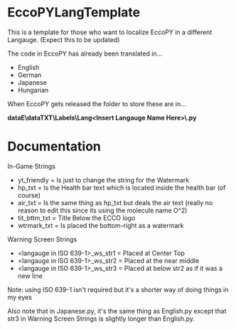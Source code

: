 # EccoPYLangTemplate
This is a template for those who want to localize EccoPY in a different Langauge. (Expect this to be updated)

The code in EccoPY has already been translated in...
- English
- German
- Japanese
- Hungarian

When EccoPY gets released the folder to store these are in...

**dataE\dataTXT\Labels\Lang\<Insert Langauge Name Here>\\<Insert Name Here>.py**

# Documentation
In-Game Strings
- yt_friendly = Is just to change the string for the Watermark
- hp_txt = Is the Health bar text which is located inside the health bar (of course)
- air_txt = Is the same thing as hp_txt but deals the air text (really no reason to edit this since its using the molecule name O^2)
- tit_bttm_txt = Title Below the ECCO logo
- wtrmark_txt = Is placed the bottom-right as a watermark

Warning Screen Strings
- <langauge in ISO 639-1>_ws_str1 = Placed at Center Top
- <langauge in ISO 639-1>_ws_str2 = Placed at the near middle
- <langauge in ISO 639-1>_ws_str3 = Placed at below str2 as if it was a new line

Note: using ISO 639-1 isn't required but it's a shorter way of doing things in my eyes

Also note that in Japanese.py, it's the same thing as English.py except that str3 in Warning Screen Strings is slightly longer than English.py.
